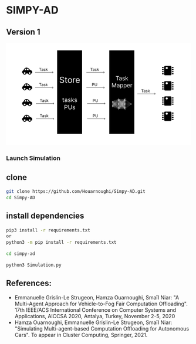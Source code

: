 # SIMPY-AD

## Version 1

![Alt text](assets/schema-1.png "Title")

### Launch Simulation

## clone

```bash
git clone https://github.com/Houarnoughi/Simpy-AD.git
cd Simpy-AD
```

## install dependencies

```bash
pip3 install -r requirements.txt
or
python3 -m pip install -r requirements.txt
```

```bash
cd simpy-ad
```

```bash
python3 Simulation.py
```

## References:
- Emmanuelle Grislin-Le Strugeon, Hamza Ouarnoughi, Smaïl Niar: "A Multi-Agent Approach for Vehicle-to-Fog Fair Computation Offloading". 17th IEEE/ACS International Conference on Computer Systems and Applications, AICCSA 2020, Antalya, Turkey, November 2-5, 2020
- Hamza Ouarnoughi, Emmanuelle Grislin-Le Strugeon, Smaïl Niar: "Simulating Multi-agent-based Computation Offloading for Autonomous Cars". To appear in Cluster Computing, Springer, 2021.
